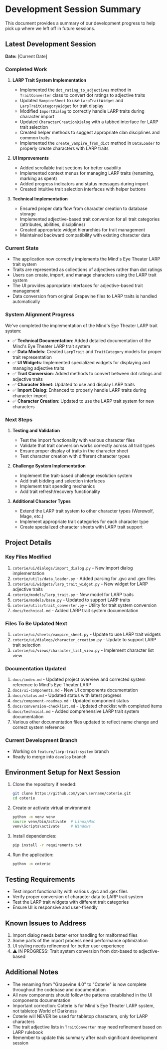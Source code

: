 # Development Session Summary

This document provides a summary of our development progress to help pick up where we left off in future sessions.

## Latest Development Session

**Date:** [Current Date]

### Completed Work

1. **LARP Trait System Implementation**
   - Implemented the `dot_rating_to_adjectives` method in `TraitConverter` class to convert dot ratings to adjective traits
   - Updated `VampireSheet` to use `LarpTraitWidget` and `LarpTraitCategoryWidget` for trait display
   - Modified `ImportDialog` to correctly handle LARP traits during character import
   - Updated `CharacterCreationDialog` with a tabbed interface for LARP trait selection
   - Created helper methods to suggest appropriate clan disciplines and common traits
   - Implemented the `create_vampire_from_dict` method in `DataLoader` to properly create characters with LARP traits

2. **UI Improvements**
   - Added scrollable trait sections for better usability
   - Implemented context menus for managing LARP traits (renaming, marking as spent)
   - Added progress indicators and status messages during import
   - Created intuitive trait selection interfaces with helper buttons

3. **Technical Implementation**
   - Ensured proper data flow from character creation to database storage
   - Implemented adjective-based trait conversion for all trait categories (attributes, abilities, disciplines)
   - Created appropriate widget hierarchies for trait management
   - Maintained backward compatibility with existing character data

### Current State

- The application now correctly implements the Mind's Eye Theater LARP trait system
- Traits are represented as collections of adjectives rather than dot ratings
- Users can create, import, and manage characters using the LARP trait system
- The UI provides appropriate interfaces for adjective-based trait management
- Data conversion from original Grapevine files to LARP traits is handled automatically

### System Alignment Progress

We've completed the implementation of the Mind's Eye Theater LARP trait system:

- ✅ **Technical Documentation**: Added detailed documentation of the Mind's Eye Theater LARP trait system
- ✅ **Data Models**: Created `LarpTrait` and `TraitCategory` models for proper trait representation
- ✅ **UI Widgets**: Implemented specialized widgets for displaying and managing adjective traits
- ✅ **Trait Conversion**: Added methods to convert between dot ratings and adjective traits
- ✅ **Character Sheet**: Updated to use and display LARP traits
- ✅ **Import Dialog**: Enhanced to properly handle LARP traits during character import
- ✅ **Character Creation**: Updated to use the LARP trait system for new characters

### Next Steps

1. **Testing and Validation**
   - Test the import functionality with various character files
   - Validate that trait conversion works correctly across all trait types
   - Ensure proper display of traits in the character sheet
   - Test character creation with different character types

2. **Challenge System Implementation**
   - Implement the trait-based challenge resolution system
   - Add trait bidding and selection interfaces
   - Implement trait spending mechanics
   - Add trait refresh/recovery functionality

3. **Additional Character Types**
   - Extend the LARP trait system to other character types (Werewolf, Mage, etc.)
   - Implement appropriate trait categories for each character type
   - Create specialized character sheets with LARP trait support

## Project Details

### Key Files Modified

1. `coterie/ui/dialogs/import_dialog.py` - New import dialog implementation
2. `coterie/utils/data_loader.py` - Added parsing for .gvc and .gex files
3. `coterie/ui/widgets/larp_trait_widget.py` - New widget for LARP adjective traits
4. `coterie/models/larp_trait.py` - New model for LARP traits
5. `coterie/models/base.py` - Updated to support LARP traits
6. `coterie/utils/trait_converter.py` - Utility for trait system conversion
7. `docs/technical.md` - Added LARP trait system documentation

### Files To Be Updated Next

1. `coterie/ui/sheets/vampire_sheet.py` - Update to use LARP trait widgets
2. `coterie/ui/dialogs/character_creation.py` - Update to support LARP trait selection
3. `coterie/ui/views/character_list_view.py` - Implement character list view

### Documentation Updated

1. `docs/index.md` - Updated project overview and corrected system reference to Mind's Eye Theater LARP
2. `docs/ui-components.md` - New UI components documentation
3. `docs/status.md` - Updated status with latest progress
4. `docs/component-roadmap.md` - Updated component status
5. `docs/conversion-checklist.md` - Updated checklist with completed items
6. `docs/technical.md` - Added comprehensive LARP trait system documentation
7. Various other documentation files updated to reflect name change and correct system reference

### Current Development Branch

- Working on `feature/larp-trait-system` branch
- Ready to merge into `develop` branch

## Environment Setup for Next Session

1. Clone the repository if needed:
   ```bash
   git clone https://github.com/yourusername/coterie.git
   cd coterie
   ```

2. Create or activate virtual environment:
   ```bash
   python -m venv venv
   source venv/bin/activate  # Linux/Mac
   venv\Scripts\activate     # Windows
   ```

3. Install dependencies:
   ```bash
   pip install -r requirements.txt
   ```

4. Run the application:
   ```bash
   python -m coterie
   ```

## Testing Requirements

- Test import functionality with various .gvc and .gex files
- Verify proper conversion of character data to LARP trait system
- Test the LARP trait widgets with different trait categories
- Ensure UI is responsive and user-friendly

## Known Issues to Address

1. Import dialog needs better error handling for malformed files
2. Some parts of the import process need performance optimization
3. UI styling needs refinement for better user experience
4. ⚠️ IN PROGRESS: Trait system conversion from dot-based to adjective-based

## Additional Notes

- The renaming from "Grapevine 4.0" to "Coterie" is now complete throughout the codebase and documentation
- All new components should follow the patterns established in the UI components documentation
- Important correction: Coterie is for Mind's Eye Theater LARP system, not tabletop World of Darkness
- Coterie will NEVER be used for tabletop characters, only for LARP characters
- The trait adjective lists in `TraitConverter` may need refinement based on LARP rulebook
- Remember to update this summary after each significant development session 